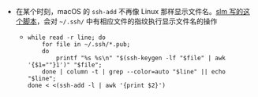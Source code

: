 - 在某个时刻，macOS 的 `ssh-add` 不再像 Linux  那样显示文件名。[slm 写的这个脚本](https://unix.stackexchange.com/a/566474)，会对 `~/.ssh/` 中有相应文件的指纹执行显示文件名的操作
	- ```
	  while read -r line; do
	      for file in ~/.ssh/*.pub;
	      do
	          printf "%s %s\n" "$(ssh-keygen -lf "$file" | awk '{$1=""}1')" "$file";
	      done | column -t | grep --color=auto "$line" || echo "$line";
	  done < <(ssh-add -l | awk '{print $2}')
	  ```